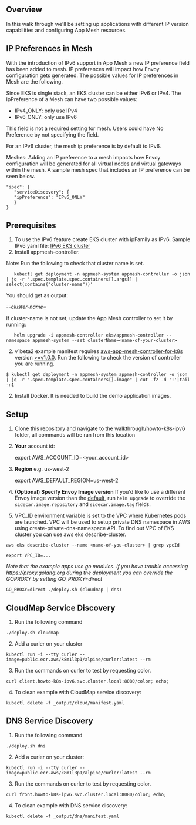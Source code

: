 ## Overview
In this walk through we'll be setting up applications with different IP version capabilities and configuring App Mesh resources.

## IP Preferences in Mesh
With the introduction of IPv6 support in App Mesh a new IP preference field has been added to mesh. IP preferences will impact how Envoy configuration gets generated. The possible values for IP preferences in Mesh are the following.

Since EKS is single stack, an EKS cluster can be either IPv6 or IPv4. The IpPreference of a Mesh can have two possible values:

- IPv4_ONLY: only use IPv4
- IPv6_ONLY: only use IPv6

This field is not a required setting for mesh. Users could have No Preference by not specifying the field. 

For an IPv6 cluster, the mesh ip preference is by default to IPv6. 

Meshes: Adding an IP preference to a mesh impacts how Envoy configuration will be generated for all virtual nodes and virtual gateways within the mesh. A sample mesh spec that includes an IP preference can be seen below.

```
"spec": {
   "serviceDiscovery": {
   "ipPreference": "IPv6_ONLY"
   }
}
```

## Prerequisites
1. To use the IPv6 feature create EKS cluster with ipFamily as IPv6. Sample IPv6 yaml file: [IPv6 EKS cluster](ipv6-cluster.yaml)
2. Install appmesh-controller.

Note: Run the following to check that cluster name is set.

       kubectl get deployment -n appmesh-system appmesh-controller -o json | jq -r '.spec.template.spec.containers[].args[] | select(contains("cluster-name"))'

   You should get as output:

   *--cluster-name=<name-of-your-cluster>*

   If cluster-name is not set, update the App Mesh controller to set it by running:

       helm upgrade -i appmesh-controller eks/appmesh-controller --namespace appmesh-system --set clusterName=<name-of-your-cluster>

2. v1beta2 example manifest requires [aws-app-mesh-controller-for-k8s](https://github.com/aws/aws-app-mesh-controller-for-k8s) version [>=v1.0.0](https://github.com/aws/aws-app-mesh-controller-for-k8s/releases/tag/v1.0.0). Run the following to check the version of controller you are running.
```
$ kubectl get deployment -n appmesh-system appmesh-controller -o json | jq -r ".spec.template.spec.containers[].image" | cut -f2 -d ':'|tail -n1
```
2. Install Docker. It is needed to build the demo application images.


## Setup

1. Clone this repository and navigate to the walkthrough/howto-k8s-ipv6 folder, all commands will be ran from this location
2. **Your** account id:

    export AWS_ACCOUNT_ID=<your_account_id>

3. **Region** e.g. us-west-2

    export AWS_DEFAULT_REGION=us-west-2

4. **(Optional) Specify Envoy Image version** If you'd like to use a different Envoy image version than the [default](https://github.com/aws/eks-charts/tree/master/stable/appmesh-controller#configuration), run `helm upgrade` to override the `sidecar.image.repository` and `sidecar.image.tag` fields.
5. VPC_ID environment variable is set to the VPC where Kubernetes pods are launched. VPC will be used to setup private DNS namespace in AWS using create-private-dns-namespace API. To find out VPC of EKS cluster you can use aws eks describe-cluster.
```
aws eks describe-cluster --name <name-of-you-cluster> | grep vpcId
```

```
export VPC_ID=...
```

*Note that the example apps use go modules. If you have trouble accessing https://proxy.golang.org during the deployment you can override the GOPROXY by setting GO_PROXY=direct*

```
GO_PROXY=direct ./deploy.sh (cloudmap | dns)
```

## CloudMap Service Discovery
1. Run the following command
 ```
 ./deploy.sh cloudmap
 ```
2. Add a curler on your cluster
```
kubectl run -i --tty curler --image=public.ecr.aws/k8m1l3p1/alpine/curler:latest --rm
```
3. Run the commands on curler to test by requesting color.

```
curl client.howto-k8s-ipv6.svc.cluster.local:8080/color; echo;
```
4. To clean example with CloudMap service discovery:

```
kubectl delete -f _output/cloud/manifest.yaml
```

## DNS Service Discovery
1. Run the following command
 ```
 ./deploy.sh dns
 ```
2. Add a curler on your cluster:
```
kubectl run -i --tty curler --image=public.ecr.aws/k8m1l3p1/alpine/curler:latest --rm
```
3. Run the commands on curler to test by requesting color.

```
curl front.howto-k8s-ipv6.svc.cluster.local:8080/color; echo;
```
4. To clean example with DNS service discovery:

```
kubectl delete -f _output/dns/manifest.yaml
```
